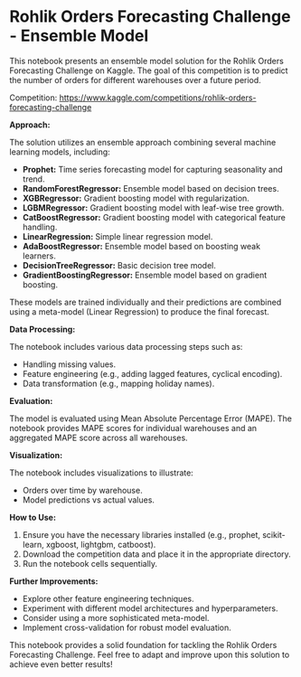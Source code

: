 
# Rohlik Orders Forecasting Challenge - Ensemble Model

This notebook presents an ensemble model solution for the Rohlik Orders Forecasting Challenge on Kaggle. The goal of this competition is to predict the number of orders for different warehouses over a future period.

Competition: https://www.kaggle.com/competitions/rohlik-orders-forecasting-challenge

**Approach:**

The solution utilizes an ensemble approach combining several machine learning models, including:

* **Prophet:** Time series forecasting model for capturing seasonality and trend.
* **RandomForestRegressor:** Ensemble model based on decision trees.
* **XGBRegressor:** Gradient boosting model with regularization.
* **LGBMRegressor:** Gradient boosting model with leaf-wise tree growth.
* **CatBoostRegressor:** Gradient boosting model with categorical feature handling.
* **LinearRegression:** Simple linear regression model.
* **AdaBoostRegressor:** Ensemble model based on boosting weak learners.
* **DecisionTreeRegressor:** Basic decision tree model.
* **GradientBoostingRegressor:** Ensemble model based on gradient boosting.

These models are trained individually and their predictions are combined using a meta-model (Linear Regression) to produce the final forecast.

**Data Processing:**

The notebook includes various data processing steps such as:

* Handling missing values.
* Feature engineering (e.g., adding lagged features, cyclical encoding).
* Data transformation (e.g., mapping holiday names).

**Evaluation:**

The model is evaluated using Mean Absolute Percentage Error (MAPE). The notebook provides MAPE scores for individual warehouses and an aggregated MAPE score across all warehouses.

**Visualization:**

The notebook includes visualizations to illustrate:

* Orders over time by warehouse.
* Model predictions vs actual values.

**How to Use:**

1. Ensure you have the necessary libraries installed (e.g., prophet, scikit-learn, xgboost, lightgbm, catboost).
2. Download the competition data and place it in the appropriate directory.
3. Run the notebook cells sequentially.

**Further Improvements:**

* Explore other feature engineering techniques.
* Experiment with different model architectures and hyperparameters.
* Consider using a more sophisticated meta-model.
* Implement cross-validation for robust model evaluation.

This notebook provides a solid foundation for tackling the Rohlik Orders Forecasting Challenge. Feel free to adapt and improve upon this solution to achieve even better results!
